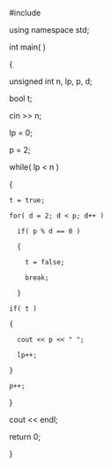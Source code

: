 
#include <iostream> 

  

using namespace std; 

  

int main( ) 

{ 

  unsigned int n, lp, p, d; 

  bool t; 

  

  cin >> n; 

  lp = 0; 

  p  = 2; 

  while( lp < n ) 

  { 

    t = true; 

    for( d = 2; d < p; d++ ) 

      if( p % d == 0 ) 

      { 

        t = false; 

        break; 

      } 

    if( t ) 

    { 

      cout << p << " "; 

      lp++; 

    } 

    p++; 

  } 

  cout << endl; 

  return 0; 

} 
